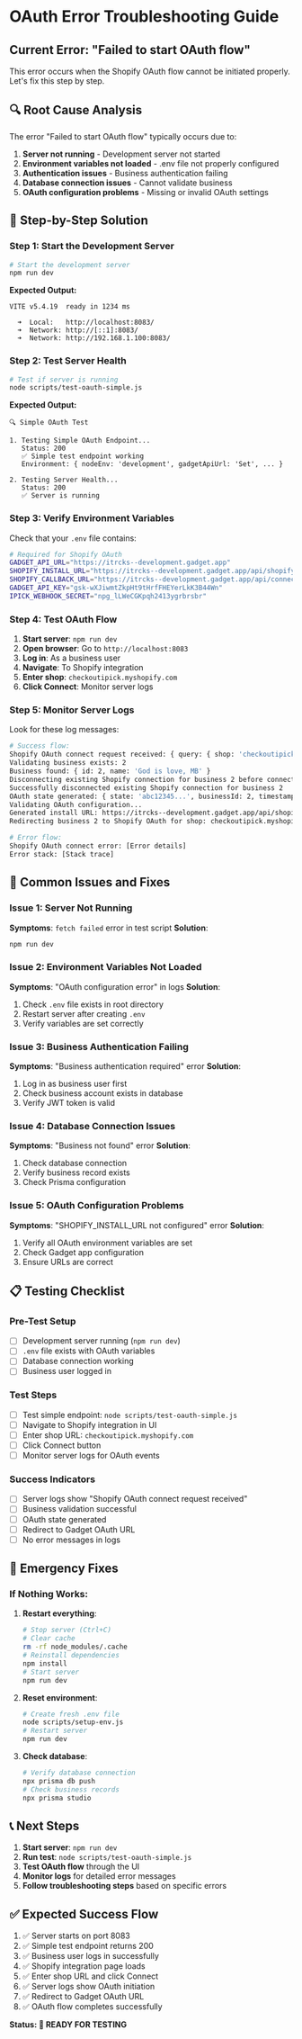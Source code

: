 # OAuth Error Troubleshooting Guide

## **Current Error: "Failed to start OAuth flow"**

This error occurs when the Shopify OAuth flow cannot be initiated properly. Let's fix this step by step.

## **🔍 Root Cause Analysis**

The error "Failed to start OAuth flow" typically occurs due to:

1. **Server not running** - Development server not started
2. **Environment variables not loaded** - .env file not properly configured
3. **Authentication issues** - Business authentication failing
4. **Database connection issues** - Cannot validate business
5. **OAuth configuration problems** - Missing or invalid OAuth settings

## **🚀 Step-by-Step Solution**

### **Step 1: Start the Development Server**

```bash
# Start the development server
npm run dev
```

**Expected Output:**
```
VITE v5.4.19  ready in 1234 ms

  ➜  Local:   http://localhost:8083/
  ➜  Network: http://[::1]:8083/
  ➜  Network: http://192.168.1.100:8083/
```

### **Step 2: Test Server Health**

```bash
# Test if server is running
node scripts/test-oauth-simple.js
```

**Expected Output:**
```
🔍 Simple OAuth Test

1. Testing Simple OAuth Endpoint...
   Status: 200
   ✅ Simple test endpoint working
   Environment: { nodeEnv: 'development', gadgetApiUrl: 'Set', ... }

2. Testing Server Health...
   Status: 200
   ✅ Server is running
```

### **Step 3: Verify Environment Variables**

Check that your `.env` file contains:

```bash
# Required for Shopify OAuth
GADGET_API_URL="https://itrcks--development.gadget.app"
SHOPIFY_INSTALL_URL="https://itrcks--development.gadget.app/api/shopify/install"
SHOPIFY_CALLBACK_URL="https://itrcks--development.gadget.app/api/connections/auth/shopify/callback"
GADGET_API_KEY="gsk-wXJiwmtZkpHt9tHrfFHEYerLkK3B44Wn"
IPICK_WEBHOOK_SECRET="npg_lLWeCGKpqh2413ygrbrsbr"
```

### **Step 4: Test OAuth Flow**

1. **Start server**: `npm run dev`
2. **Open browser**: Go to `http://localhost:8083`
3. **Log in**: As a business user
4. **Navigate**: To Shopify integration
5. **Enter shop**: `checkoutipick.myshopify.com`
6. **Click Connect**: Monitor server logs

### **Step 5: Monitor Server Logs**

Look for these log messages:

```bash
# Success flow:
Shopify OAuth connect request received: { query: { shop: 'checkoutipick.myshopify.com' }, businessId: 2 }
Validating business exists: 2
Business found: { id: 2, name: 'God is love, MB' }
Disconnecting existing Shopify connection for business 2 before connecting to checkoutipick.myshopify.com
Successfully disconnected existing Shopify connection for business 2
OAuth state generated: { state: 'abc12345...', businessId: 2, timestamp: '2024-01-01T12:00:00.000Z' }
Validating OAuth configuration...
Generated install URL: https://itrcks--development.gadget.app/api/shopify/install?shop=checkoutipick.myshopify.com&state=abc12345...
Redirecting business 2 to Shopify OAuth for shop: checkoutipick.myshopify.com

# Error flow:
Shopify OAuth connect error: [Error details]
Error stack: [Stack trace]
```

## **🔧 Common Issues and Fixes**

### **Issue 1: Server Not Running**
**Symptoms**: `fetch failed` error in test script
**Solution**: 
```bash
npm run dev
```

### **Issue 2: Environment Variables Not Loaded**
**Symptoms**: "OAuth configuration error" in logs
**Solution**: 
1. Check `.env` file exists in root directory
2. Restart server after creating `.env`
3. Verify variables are set correctly

### **Issue 3: Business Authentication Failing**
**Symptoms**: "Business authentication required" error
**Solution**:
1. Log in as business user first
2. Check business account exists in database
3. Verify JWT token is valid

### **Issue 4: Database Connection Issues**
**Symptoms**: "Business not found" error
**Solution**:
1. Check database connection
2. Verify business record exists
3. Check Prisma configuration

### **Issue 5: OAuth Configuration Problems**
**Symptoms**: "SHOPIFY_INSTALL_URL not configured" error
**Solution**:
1. Verify all OAuth environment variables are set
2. Check Gadget app configuration
3. Ensure URLs are correct

## **📋 Testing Checklist**

### **Pre-Test Setup**
- [ ] Development server running (`npm run dev`)
- [ ] `.env` file exists with OAuth variables
- [ ] Database connection working
- [ ] Business user logged in

### **Test Steps**
- [ ] Test simple endpoint: `node scripts/test-oauth-simple.js`
- [ ] Navigate to Shopify integration in UI
- [ ] Enter shop URL: `checkoutipick.myshopify.com`
- [ ] Click Connect button
- [ ] Monitor server logs for OAuth events

### **Success Indicators**
- [ ] Server logs show "Shopify OAuth connect request received"
- [ ] Business validation successful
- [ ] OAuth state generated
- [ ] Redirect to Gadget OAuth URL
- [ ] No error messages in logs

## **🚨 Emergency Fixes**

### **If Nothing Works**:
1. **Restart everything**:
   ```bash
   # Stop server (Ctrl+C)
   # Clear cache
   rm -rf node_modules/.cache
   # Reinstall dependencies
   npm install
   # Start server
   npm run dev
   ```

2. **Reset environment**:
   ```bash
   # Create fresh .env file
   node scripts/setup-env.js
   # Restart server
   npm run dev
   ```

3. **Check database**:
   ```bash
   # Verify database connection
   npx prisma db push
   # Check business records
   npx prisma studio
   ```

## **📞 Next Steps**

1. **Start server**: `npm run dev`
2. **Run test**: `node scripts/test-oauth-simple.js`
3. **Test OAuth flow** through the UI
4. **Monitor logs** for detailed error messages
5. **Follow troubleshooting steps** based on specific errors

## **✅ Expected Success Flow**

1. ✅ Server starts on port 8083
2. ✅ Simple test endpoint returns 200
3. ✅ Business user logs in successfully
4. ✅ Shopify integration page loads
5. ✅ Enter shop URL and click Connect
6. ✅ Server logs show OAuth initiation
7. ✅ Redirect to Gadget OAuth URL
8. ✅ OAuth flow completes successfully

**Status: 🔧 READY FOR TESTING**
